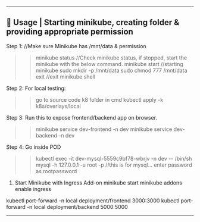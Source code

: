 ------------------------------------------------------------------------------------------------
🚀 Usage | Starting minikube, creating folder & providing appropriate permission
------------------------------------------------------------------------------------------------

Step 1:
//Make sure Minikube has /mnt/data & permission 
>> minikube status //Check minikube status, if stopped, start the minikube with the below command. 
>> minikube start //starting minikube
>> sudo mkdir -p /mnt/data
>> sudo chmod 777 /mnt/data
>> exit //exit minikube shell


Step 2: 
For local testing:
>> go to source code k8 folder in cmd
>> kubectl apply -k k8s/overlays/local

Step 3:
Run this to expose frontend/backend app on browser. 
>> minikube service dev-frontend -n dev
>> minikube service dev-backend -n dev

Step 4:
Go inside POD
>> kubectl exec -it dev-mysql-5559c9bf78-wbrjv -n dev -- /bin/sh
>> mysql -h 127.0.0.1 -u root -p //this is for mysql... enter password as rootpassword


1. Start Minikube with Ingress Add-on
minikube start
minikube addons enable ingress


kubectl port-forward -n local deployment/frontend 3000:3000
kubectl port-forward -n local deployment/backend 5000:5000

------------------------------------------------------------------------------------------------

